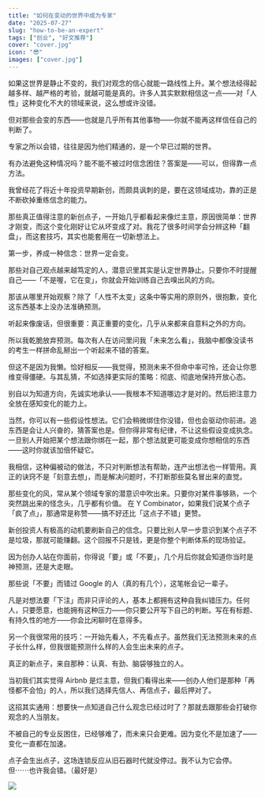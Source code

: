```yaml
---
title: "如何在变动的世界中成为专家"
date: "2025-07-27"
slug: "how-to-be-an-expert"
tags: ["创业", "好文推荐"]
cover: "cover.jpg"
icon: "😎"
images: ["cover.jpg"]
---
```

如果这世界是静止不变的，我们对观念的信心就能一路线性上升。某个想法经得起越多样、越严格的考验，就越可能是真的。许多人其实默默相信这一点——对「人性」这种变化不大的领域来说，这么想或许没错。



但对那些会变的东西——也就是几乎所有其他事物——你就不能再这样信任自己的判断了。



专家之所以会错，往往是因为他们精通的，是一个早已过期的世界。



有办法避免这种情况吗？能不能不被过时信念困住？答案是——可以，但得靠一点方法。



我曾经花了将近十年投资早期新创，而颇具讽刺的是，要在这领域成功，靠的正是不断砍掉重练信念的能力。



那些真正值得注意的新创点子，一开始几乎都看起来像烂主意，原因很简单：世界才刚变，而这个变化刚好让它从坏变成了对。我花了很多时间学会分辨这种「翻盘」，而这套技巧，其实也能套用在一切新想法上。



第一步，养成一种信念：世界一定会变。



那些对自己观点越来越笃定的人，潜意识里其实是认定世界静止。只要你不时提醒自己——「不是喔，它在变」，你就会开始训练自己去嗅出风的方向。



那该从哪里开始观察？除了「人性不太变」这条中等实用的原则外，很抱歉，变化这东西基本上没办法准确预测。



听起来像废话，但很重要：真正重要的变化，几乎从来都来自意料之外的方向。



所以我乾脆放弃预测。每次有人在访问里问我「未来怎么看」，我脑中都像没读书的考生一样拼命乱掰出一个听起来不错的答案。



但这不是因为我懒。恰好相反——我觉得，预测未来不但命中率可怜，还会让你思维变得僵硬。与其乱猜，不如选择更实际的策略：彻底、彻底地保持开放心态。



别自以为知道方向，先诚实地承认——我根本不知道哪边才是对的。然后把注意力全放在感知变化的能力上。



当然，你可以有一些假设性想法。它们会稍微绑住你没错，但也会驱动你前进。追东西是会让人兴奋的，猜答案也是。但你得非常有纪律，不让这些假设变成执念。
一旦别人开始把某个想法跟你绑在一起，那个想法就更可能变成你想相信的东西——这时你就该加倍怀疑它。



我相信，这种偏被动的做法，不只对判断想法有帮助，连产出想法也一样管用。真正的诀窍不是「刻意去想」，而是解决问题时，不打断那些莫名冒出来的直觉。



那些变化的风，常从某个领域专家的潜意识中吹出来。只要你对某件事够熟，一个突然跳出来的怪念头，几乎都有价值。
在 Y Combinator，如果我们说某个点子「疯了点」，那通常是称赞——搞不好还比「这点子不错」更赞。



新创投资人有极高的动机要刷新自己的信念。只要比别人早一步意识到某个点子不是垃圾，那就可能赚翻。这个回报不只是钱，更是你整个判断体系的现场验证。



因为创办人站在你面前，你得说「要」或「不要」，几个月后你就会知道你当时是神预测，还是大走眼。



那些说「不要」而错过 Google 的人（真的有几个），这笔帐会记一辈子。



凡是对想法要「下注」而非只评论的人，基本上都拥有这种自我纠错压力。任何人，只要愿意，也能拥有这种压力——你只要公开写下自己的判断。写在有标题、有持久性的地方——你会比闲聊时在意得多。



另一个我很常用的技巧：一开始先看人，不先看点子。虽然我们无法预测未来的点子长什么样，但我很能预测什么样的人会生出未来的点子。



真正的新点子，来自那种：认真、有劲、脑袋够独立的人。



当初我们其实觉得 Airbnb 是烂主意，但我们看得出来——创办人他们是那种「再怪都不会怕」的人，所以我们选择先信人、再信点子，最后押对了。



这招其实通用：想要快一点知道自己什么观念已经过时了？那就去跟那些会打破你观念的人当朋友。



不被自己的专业反困住，已经够难了，而未来只会更难。因为变化不是加速了——变化一直都在加速。



点子会生出点子，这场连锁反应从旧石器时代就没停过。我不认为它会停。
但⋯⋯也许我会错。（最好是）




![](https://prod-files-secure.s3.us-west-2.amazonaws.com/112d0858-5090-4d34-a606-b75eb8d65fd2/46476355-9cf3-4e99-9b7a-3531bc426380/1000202064.png?X-Amz-Algorithm=AWS4-HMAC-SHA256&X-Amz-Content-Sha256=UNSIGNED-PAYLOAD&X-Amz-Credential=ASIAZI2LB466WYM27OUY%2F20251009%2Fus-west-2%2Fs3%2Faws4_request&X-Amz-Date=20251009T053316Z&X-Amz-Expires=3600&X-Amz-Security-Token=IQoJb3JpZ2luX2VjEDUaCXVzLXdlc3QtMiJHMEUCIFFbqsY%2F5EHCmJi3hWlQQfP8xRtSAPJBA9rr1dS0edC6AiEAwRDiQAOkMWhHdDMXVE3DwX7gSgjJVU3sgmL1rswChgAqiAQIzv%2F%2F%2F%2F%2F%2F%2F%2F%2F%2FARAAGgw2Mzc0MjMxODM4MDUiDKOfLF2QanxzV4dk3ircA2Y%2Bcvu3Avuc497gNSlqTTajZyc2pnzvXZiS1X1WtR5tFkYTJVbbSYFoWUUMRBRvC%2Bws3RFs8bgfVQ2tbSzlx95M6uXT3W%2FBBxrc2hFJ6ajiPt%2FDLrJ96QyRu5HTeHG4oJXqhquM55j3M8zD3CtudGLulX7OW9sHv%2FxOUWtqdnAkmYIX420fB6AbGQF3IbidK1mGgnKLo%2B7pZFy%2BmSHdHVeVxoN4VxmTjd%2FYRb%2Be2owgiSS1STJbi0KlTM99mEdB6nQK28sDWGh0UxnasvOjxAgANp%2FXRl1XJM6xB3pWiASbtejtMh5X4OAY8PaUI7RCI8nKpY1xAcaX5Jh4tnbfwwRjMIguikHYuV67M3oA3U3hSIe1DAbAumRCsPCcuy8%2FtGEJ%2FXc4KrVBO9Z9LWOdErxBmJR6lDBJlb3D75uz6C0qzU6aAblZQ3OBQqLjMngw45UbmautlmTcNcyTg3achxrw2P4dWmiPoc7z36nK%2FV%2FxexB%2Fi%2BpUMZ3a6mrTsm1kxZTJl7HlMNvQuPIP0t%2FvKTnFSD2JnGFJ5LLo8DSH5CWO3ICOIzXxA8X06n3aTzsWp7kTGJfisno8rxUDNHBQgzRtDic2hLmwmhQNJuWUAASvt3ZXDzDSojdz5SlMMJL3nMcGOqUBz6GG7E5lgZBfk5jYxMfCBmaNzPc5f63BI3vS5ewHW2Z0kAid6pQAM3KTep9sbXKtzf7rWIawruitPbmAXWuKePoWLhg32r7gXzUar6kr0ZoIq7NWEkU5xJB0IgJo0vBaAg1sfvPdVDZz3gB9AwP%2B2kpTCBV%2BEIDz0YZrKjNVInisfiM9bTlBrL9XUjs0xaUwuTl5btLze3HHBlBpxmxkt2o%2BKVSF&X-Amz-Signature=10cd96b96da8440ce587c8ec1099ab62033705ea2a34a14575e8e32f403a6ace&X-Amz-SignedHeaders=host&x-amz-checksum-mode=ENABLED&x-id=GetObject)

